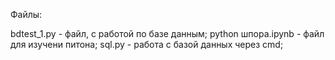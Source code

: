 Файлы:

bdtest_1.py - файл, с работой по базе данным;
python шпора.ipynb - файл для изучени питона;
sql.py - работа с базой данных через cmd;
